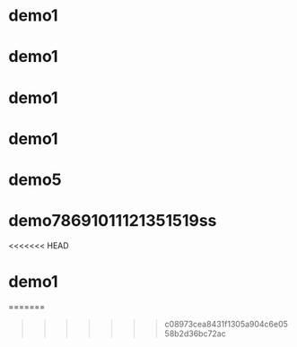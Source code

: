 # demo1
# demo1
# demo1
# demo1
# demo5
# demo78691011121351519ss
<<<<<<< HEAD
# demo1
=======
>>>>>>> c08973cea8431f1305a904c6e0558b2d36bc72ac
